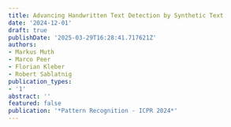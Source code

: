 ```yaml
---
title: Advancing Handwritten Text Detection by Synthetic Text
date: '2024-12-01'
draft: true
publishDate: '2025-03-29T16:28:41.717621Z'
authors:
- Markus Muth
- Marco Peer
- Florian Kleber
- Robert Sablatnig
publication_types:
- '1'
abstract: ''
featured: false
publication: '*Pattern Recognition - ICPR 2024*'
---
```


